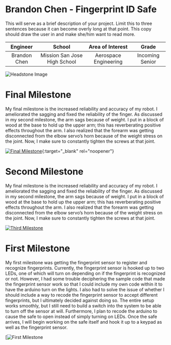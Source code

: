 ﻿# Brandon Chen - Fingerprint ID Safe
This will serve as a brief description of your project. Limit this to three sentences because it can become overly long at that point. This copy should draw the user in and make she/him want to read more.

| **Engineer** | **School** | **Area of Interest** | **Grade** |
|:--:|:--:|:--:|:--:|
| Brandon Chen | Mission San Jose High School | Aerospace Engineering | Incoming Senior

![Headstone Image](https://bluestampengineering.com/wp-content/uploads/2016/05/improve.jpg)
  
# Final Milestone
My final milestone is the increased reliability and accuracy of my robot. I ameliorated the sagging and fixed the reliability of the finger. As discussed in my second milestone, the arm sags because of weight. I put in a block of wood at the base to hold up the upper arm; this has reverberating positive effects throughout the arm. I also realized that the forearm was getting disconnected from the elbow servo’s horn because of the weight stress on the joint. Now, I make sure to constantly tighten the screws at that joint. 

[![Final Milestone](https://res.cloudinary.com/marcomontalbano/image/upload/v1612573869/video_to_markdown/images/youtube--F7M7imOVGug-c05b58ac6eb4c4700831b2b3070cd403.jpg )](https://www.youtube.com/watch?v=F7M7imOVGug&feature=emb_logo "Final Milestone"){:target="_blank" rel="noopener"}

# Second Milestone
My final milestone is the increased reliability and accuracy of my robot. I ameliorated the sagging and fixed the reliability of the finger. As discussed in my second milestone, the arm sags because of weight. I put in a block of wood at the base to hold up the upper arm; this has reverberating positive effects throughout the arm. I also realized that the forearm was getting disconnected from the elbow servo’s horn because of the weight stress on the joint. Now, I make sure to constantly tighten the screws at that joint.

[![Third Milestone](https://res.cloudinary.com/marcomontalbano/image/upload/v1612574014/video_to_markdown/images/youtube--y3VAmNlER5Y-c05b58ac6eb4c4700831b2b3070cd403.jpg)](https://www.youtube.com/watch?v=y3VAmNlER5Y&feature=emb_logo "Second Milestone")
# First Milestone
  

My first milestone was getting the fingerprint sensor to register and recognize fingerprints. Currently, the fingerprint sensor is hooked up to two LEDs, one of which will turn on depending on if the fingerprint is recognized or not. However, I had some trouble deciphering the sample code that made the fingerprint sensor work so that I could include my own code within it to have the arduino turn on the lights. I also had to solve the issue of whether I should include a way to recode the fingerprint sensor to accept different fingerprints, but I ultimately decided against doing so. The entire setup works smoothly, but I still need to build a switch into the system to be able to turn off the sensor at will. Furthermore, I plan to recode the arduino to cause the safe to open instead of simply turning on LEDs. Once the safe arrives, I will begin working on the safe itself and hook it up to a keypad as well as the fingerprint sensor.

[![First Milestone](https://www.youtube.com/watch?v=4L7ZH8PyfzY)
